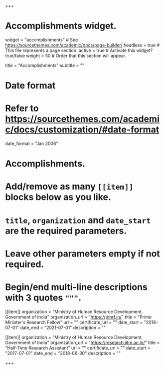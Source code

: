 +++
# Accomplishments widget.
widget = "accomplishments"  # See https://sourcethemes.com/academic/docs/page-builder/
headless = true  # This file represents a page section.
active = true  # Activate this widget? true/false
weight = 50  # Order that this section will appear.

title = "Accomplish&shy;ments"
subtitle = ""

# Date format
#   Refer to https://sourcethemes.com/academic/docs/customization/#date-format
date_format = "Jan 2006"

# Accomplishments.
#   Add/remove as many `[[item]]` blocks below as you like.
#   `title`, `organization` and `date_start` are the required parameters.
#   Leave other parameters empty if not required.
#   Begin/end multi-line descriptions with 3 quotes `"""`.

[[item]]
  organization = "Ministry of Human Resource Development, Government of India"
  organization_url = "https://pmrf.in/"
  title = "Prime Minister's Research Fellow"
  url = ""
  certificate_url = ""
  date_start = "2018-07-01"
  date_end = "2021-07-01"
  description = ""

[[item]]
  organization = "Ministry of Human Resource Development, Government of India"
  organization_url = "https://research.iitm.ac.in/"
  title = "Half-Time Research Assistant"
  url = ""
  certificate_url = ""
  date_start = "2017-07-01"
  date_end = "2018-06-30"
  description = ""

+++
